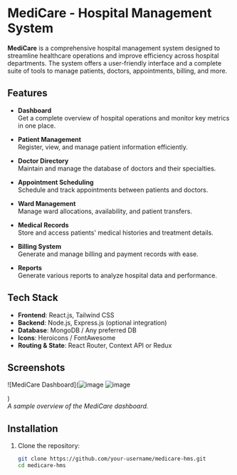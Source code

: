 # MediCare - Hospital Management System

**MediCare** is a comprehensive hospital management system designed to streamline healthcare operations and improve efficiency across hospital departments. The system offers a user-friendly interface and a complete suite of tools to manage patients, doctors, appointments, billing, and more.

##  Features

- **Dashboard**  
  Get a complete overview of hospital operations and monitor key metrics in one place.

-  **Patient Management**  
  Register, view, and manage patient information efficiently.

-  **Doctor Directory**  
  Maintain and manage the database of doctors and their specialties.

-  **Appointment Scheduling**  
  Schedule and track appointments between patients and doctors.

- **Ward Management**  
  Manage ward allocations, availability, and patient transfers.

-  **Medical Records**  
  Store and access patients' medical histories and treatment details.

-  **Billing System**  
  Generate and manage billing and payment records with ease.

- **Reports**  
  Generate various reports to analyze hospital data and performance.

## Tech Stack

- **Frontend**: React.js, Tailwind CSS
- **Backend**: Node.js, Express.js (optional integration)
- **Database**: MongoDB / Any preferred DB
- **Icons**: Heroicons / FontAwesome
- **Routing & State**: React Router, Context API or Redux

##  Screenshots

![MediCare Dashboard](![image](https://github.com/user-attachments/assets/ec3dc0ad-a81e-4b9f-b146-cefd2150f49d)
![image](https://github.com/user-attachments/assets/67286abc-dd7a-4812-bb39-cbcac07036e6)

)  
*A sample overview of the MediCare dashboard.*

##  Installation

1. Clone the repository:
   ```bash
   git clone https://github.com/your-username/medicare-hms.git
   cd medicare-hms
